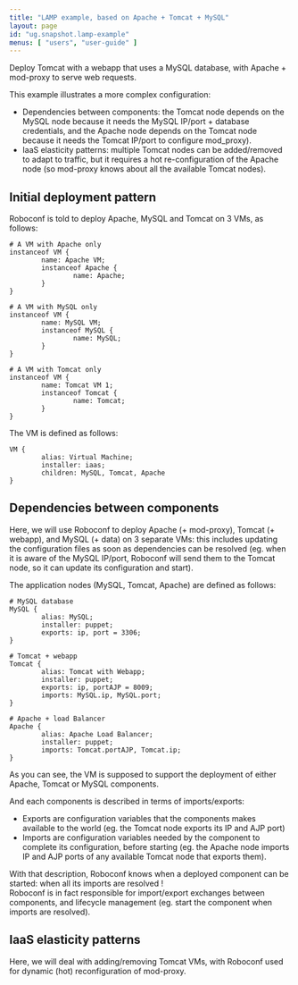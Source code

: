 ```yaml
---
title: "LAMP example, based on Apache + Tomcat + MySQL"
layout: page
id: "ug.snapshot.lamp-example"
menus: [ "users", "user-guide" ]
---
```


Deploy Tomcat with a webapp that uses a MySQL database, with Apache + mod-proxy to serve web requests.

This example illustrates a more complex configuration:

* Dependencies between components: the Tomcat node depends on the MySQL node because it needs the MySQL
IP/port + database credentials, and the Apache node depends on the Tomcat node because it needs
the Tomcat IP/port to configure mod_proxy).
* IaaS elasticity patterns: multiple Tomcat nodes can be added/removed to adapt to traffic, but it requires a
hot re-configuration of the Apache node (so mod-proxy knows about all the available Tomcat nodes).

## Initial deployment pattern

Roboconf is told to deploy Apache, MySQL and Tomcat on 3 VMs, as follows:

```
# A VM with Apache only
instanceof VM {
        name: Apache VM;
        instanceof Apache {
                name: Apache;
        }
}

# A VM with MySQL only
instanceof VM {
        name: MySQL VM;
        instanceof MySQL {
                name: MySQL;
        }
}

# A VM with Tomcat only
instanceof VM {
        name: Tomcat VM 1;
        instanceof Tomcat {
                name: Tomcat;
        }
}
```

The VM is defined as follows:

```
VM {
        alias: Virtual Machine;
        installer: iaas;
        children: MySQL, Tomcat, Apache
}
```

## Dependencies between components

Here, we will use Roboconf to deploy Apache (+ mod-proxy), Tomcat (+ webapp), and MySQL (+ data) on 3 separate VMs: this includes updating the configuration files as soon as dependencies can be resolved (eg. when it is aware of the MySQL IP/port, Roboconf will send them to the Tomcat node, so it can update its configuration and start).

The application nodes (MySQL, Tomcat, Apache) are defined as follows:

```
# MySQL database
MySQL { 
        alias: MySQL;
        installer: puppet;
        exports: ip, port = 3306;
}       

# Tomcat + webapp
Tomcat {
        alias: Tomcat with Webapp;
        installer: puppet; 
        exports: ip, portAJP = 8009;
        imports: MySQL.ip, MySQL.port;
}       

# Apache + load Balancer
Apache { 
        alias: Apache Load Balancer;
        installer: puppet; 
        imports: Tomcat.portAJP, Tomcat.ip;
} 
```

As you can see, the VM is supposed to support the deployment of either Apache, Tomcat or MySQL components.

And each components is described in terms of imports/exports:
* Exports are configuration variables that the components makes available to the world (eg. the Tomcat node exports its IP and AJP port)
* Imports are configuration variables needed by the component to complete its configuration, before starting (eg. the Apache node imports IP and AJP ports of any available Tomcat node that exports them).

With that description, Roboconf knows when a deployed component can be started: when all its imports are resolved !<br/>
Roboconf is in fact responsible for import/export exchanges between components, and lifecycle management
(eg. start the component when imports are resolved).


## IaaS elasticity patterns

Here, we will deal with adding/removing Tomcat VMs, with Roboconf used for dynamic (hot) reconfiguration of mod-proxy.
